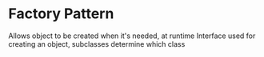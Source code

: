 # Factory Pattern

Allows object to be created when it's needed, at runtime
Interface used for creating an object, subclasses determine which class